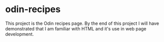 # odin-recipes

This project is the Odin recipes page. By the end of this project I will have demonstrated that I am familiar with HTML and it's use in web page development.